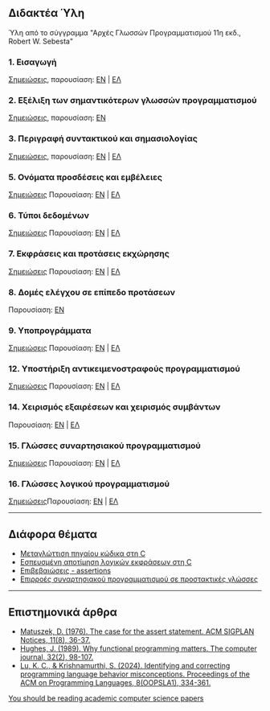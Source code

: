 ##  Διδακτέα Ύλη

Ύλη από το σύγγραμμα "Αρχές Γλωσσών Προγραμματισμού 11η εκδ., Robert W. Sebesta"

### 1. Εισαγωγή
[Σημειώσεις](./theory_ch1.md), παρουσίαση: [ΕΝ](./resources/pl11ch1.pdf) | [ΕΛ](./resources/pl11ch1GR.pdf)

### 2. Εξέλιξη των σημαντικότερων γλωσσών προγραμματισμού 
[Σημειώσεις](./theory_ch2.md), παρουσίαση: [ΕΝ](./resources/pl11ch2.pdf)

### 3. Περιγραφή συντακτικού και σημασιολογίας
[Σημειώσεις](./theory_ch3.md), παρουσίαση: [ΕΝ](./resources/pl11ch3.pdf) | [ΕΛ](./resources/pl11ch3GR.pdf)

### 5. Ονόματα προσδέσεις και εμβέλειες 
[Σημειώσεις](./theory_ch5.md) Παρουσίαση: [ΕΝ](./resources/pl11ch5.pdf) | [ΕΛ](./resources/pl11ch5GR.pdf)

### 6. Τύποι δεδομένων
[Σημειώσεις](./theory_ch6.md) Παρουσίαση: [ΕΝ](./resources/pl11ch6.pdf) | [ΕΛ](./resources/pl11ch6GR.pdf)

### 7. Εκφράσεις και προτάσεις εκχώρησης
[Σημειώσεις](./theory_ch7.md) Παρουσίαση: [ΕΝ](./resources/pl11ch7.pdf) | [ΕΛ](./resources/pl11ch6GR.pdf)

### 8. Δομές ελέγχου σε επίπεδο προτάσεων
Παρουσίαση: [ΕΝ](./resources/pl11ch8.pdf)

### 9. Υποπρογράμματα
[Σημειώσεις](./theory_ch9.md) Παρουσίαση: [ΕΝ](./resources/pl11ch9.pdf) | [ΕΛ](./resources/pl11ch9GR.pdf)

### 12. Υποστήριξη αντικειμενοστραφούς προγραμματισμού
[Σημειώσεις](./theory_ch12.md) Παρουσίαση: [ΕΝ](./resources/pl11ch12.pdf) | [ΕΛ](./resources/pl11ch12GR.pdf)

### 14. Χειρισμός εξαιρέσεων και χειρισμός συμβάντων
Παρουσίαση: [ΕΝ](./resources/pl11ch14.pdf) | [ΕΛ](./resources/pl11ch14GR.pdf)

### 15. Γλώσσες συναρτησιακού προγραμματισμού
[Σημειώσεις](./theory_ch15.md) Παρουσίαση: [ΕΝ](./resources/pl11ch15.pdf) | [ΕΛ](./resources/pl11ch15GR.pdf)

### 16. Γλώσσες λογικού προγραμματισμού
[Σημειώσεις](./theory_ch16.md)Παρουσίαση: [ΕΝ](./resources/pl11ch16.pdf) | [ΕΛ](./resources/pl11ch16GR.pdf)

---

## Διάφορα θέματα

* [Μεταγλώττιση πηγαίου κώδικα στη C](./c_compilation.md)
* [Εσπευσμένη αποτίμηση λογικών εκφράσεων στη C](./c_shortcircuit.md)
* [Επιβεβαιώσεις - assertions](./assertions.md)
* [Επιρροές συναρτησιακού προγραμματισμού σε προστακτικές γλώσσες](./fp_influences.md) 

---


## Επιστημονικά άρθρα

* [Matuszek, D. (1976). The case for the assert statement. ACM SIGPLAN Notices, 11(8), 36-37.](https://dl.acm.org/doi/pdf/10.1145/987531.987535)
* [Hughes, J. (1989). Why functional programming matters. The computer journal, 32(2), 98-107.](https://www.cs.kent.ac.uk/people/staff/dat/miranda/whyfp90.pdf)
* [Lu, K. C., & Krishnamurthi, S. (2024). Identifying and correcting programming language behavior misconceptions. Proceedings of the ACM on Programming Languages, 8(OOPSLA1), 334-361.](https://dl.acm.org/doi/pdf/10.1145/3649823)

[You should be reading academic computer science papers](https://stackoverflow.blog/2022/12/30/you-should-be-reading-academic-computer-science-papers/)